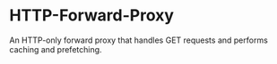 # HTTP-Forward-Proxy
An HTTP-only forward proxy that handles GET requests and performs caching and prefetching.
